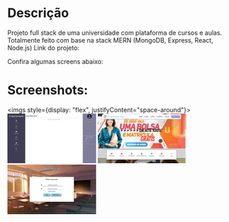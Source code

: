 # Descrição

Projeto full stack de uma universidade com plataforma de cursos e aulas. Totalmente feito com base na stack MERN (MongoDB, Express, React, Node.js)
Link do projeto: 

Confira algumas screens abaixo:

# Screenshots:
<imgs style={display: "flex", justifyContent="space-around"}>
  <img width="200" src="https://github.com/armandosouza/universidade-next/blob/main/1.jpg?raw=true" />
  <img width="200" src="https://github.com/armandosouza/universidade-next/blob/main/2.jpg?raw=true" />
  <img width="200" src="https://github.com/armandosouza/universidade-next/blob/main/3.jpg?raw=true" />
</imgs>
